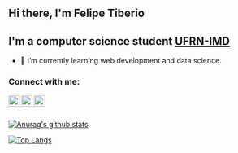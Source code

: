 ## Hi there, I'm Felipe Tiberio 


## I'm a computer science student [UFRN-IMD] 

- 🌱 I’m currently learning web development and data science. 



### Connect with me:
[<img align="left" alt="Felipe Tiberio | LinkedIn" width="22px" src="https://cdn.jsdelivr.net/npm/simple-icons@v3/icons/linkedin.svg" />][linkedin] 

[<img align="left" alt="codeSTACKr | Twitter" width="22px" src="https://cdn.jsdelivr.net/npm/simple-icons@v3/icons/twitter.svg" />][twitter]

[<img align="left" alt="codeSTACKr | Twitter" width="22px" src="https://cdn.jsdelivr.net/npm/simple-icons@v3/icons/codepen.svg"/>][codepen]

<br>
<br>

[![Anurag's github stats](https://github-readme-stats.vercel.app/api?username=FelipeTiberio&hide=stars&show_icons=true&&count_private=true)](https://github.com/anuraghazra/github-readme-stats)

[![Top Langs](https://github-readme-stats.vercel.app/api/top-langs/?username=FelipeTiberio&langs_count=7&layout=compact)](https://github.com/anuraghazra/github-readme-stats)

[linkedin]: https://www.linkedin.com/in/felipetiberio/
[UFRN-IMD]: https://imd.ufrn.br/portal/
[twitter]:  https://twitter.com/FelipeTiberioMB
[codepen]: https://codepen.io/felipetiberio






